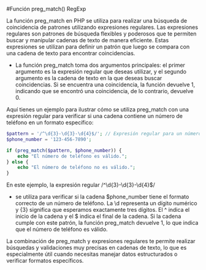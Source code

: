 #Función preg_match() RegExp

La función preg_match en PHP se utiliza para realizar una búsqueda de coincidencia de patrones utilizando expresiones regulares. Las expresiones regulares son patrones de búsqueda flexibles y poderosos que te permiten buscar y manipular cadenas de texto de manera eficiente. Estas expresiones se utilizan para definir un patrón que luego se compara con una cadena de texto para encontrar coincidencias.

+ La función preg_match toma dos argumentos principales: el primer argumento es la expresión regular que deseas utilizar, y el segundo argumento es la cadena de texto en la que deseas buscar coincidencias. Si se encuentra una coincidencia, la función devuelve 1, indicando que se encontró una coincidencia, de lo contrario, devuelve 0.

Aquí tienes un ejemplo para ilustrar cómo se utiliza preg_match con una expresión regular para verificar si una cadena contiene un número de teléfono en un formato específico:

``` php
$pattern = '/^\d{3}-\d{3}-\d{4}$/'; // Expresión regular para un número de teléfono en formato xxx-xxx-xxxx
$phone_number = '123-456-7890';

if (preg_match($pattern, $phone_number)) {
    echo "El número de teléfono es válido.";
} else {
    echo "El número de teléfono no es válido.";
}
```
En este ejemplo, la expresión regular /^\d{3}-\d{3}-\d{4}$/
+ se utiliza para verificar si la cadena $phone_number
tiene el formato correcto de un número de teléfono. La \d representa un dígito numérico y {3} significa que esperamos exactamente tres dígitos.
El ^ indica el inicio de la cadena y el $ indica el final de la cadena. Si la cadena cumple con este patrón, la función preg_match devuelve 1, lo que indica que el número de teléfono es válido.

La combinación de preg_match y expresiones regulares te permite realizar búsquedas y validaciones muy precisas en cadenas de texto, lo que es especialmente útil cuando necesitas manejar datos estructurados o verificar formatos específicos.